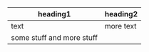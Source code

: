 | heading1 | heading2  |
| -------- | --------- |
| text     | more text |
| some stuff and more stuff ||

